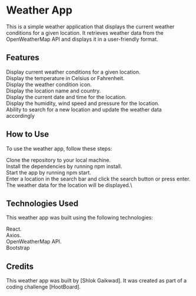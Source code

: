 # Weather App

This is a simple weather application that displays the current weather conditions for a given location. It retrieves weather data from the OpenWeatherMap API and displays it in a user-friendly format.

## Features
Display current weather conditions for a given location.\
Display the temperature in Celsius or Fahrenheit.\
Display the weather condition icon.\
Display the location name and country.\
Display the current date and time for the location.\
Display the humidity, wind speed and pressure for the location.\
Ability to search for a new location and update the weather data accordingly 
## How to Use
To use the weather app, follow these steps:

Clone the repository to your local machine.\
Install the dependencies by running npm install.\
Start the app by running npm start.\
Enter a location in the search bar and click the search button or press enter.\
The weather data for the location will be displayed.\
## Technologies Used
This weather app was built using the following technologies:

React.\
Axios.\
OpenWeatherMap API.\
Bootstrap
## Credits
This weather app was built by [Shlok Gaikwad]. It was created as part of a coding challenge [HootBoard].
